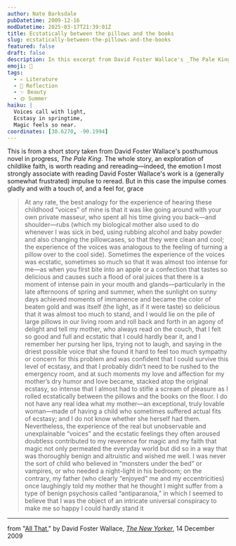 ```yaml
---
author: Nate Barksdale
pubDatetime: 2009-12-16
modDatetime: 2025-03-17T21:39:01Z
title: Ecstatically between the pillows and the books
slug: ecstatically-between-the-pillows-and-the-books
featured: false
draft: false
description: In this excerpt from David Foster Wallace's _The Pale King_, the author explores the intertwining of childhood ecstasy and maternal love through evocative imagery and a sense of magic in the everyday.
emoji: 🌈
tags:
  - ✍️ Literature
  - 🌅 Reflection
  - ✨ Beauty
  - 🌞 Summer
haiku: |
  Voices call with light,  
  Ecstasy in springtime,  
  Magic feels so near.
coordinates: [38.6270, -90.1994]
---
```


This is from a short story taken from David Foster Wallace's posthumous novel in progress, _The Pale King_. The whole story, an exploration of childlike faith, is worth reading and rereading—indeed, the emotion I most strongly associate with reading David Foster Wallace's work is a (generally somewhat frustrated) impulse to reread. But in this case the impulse comes gladly and with a touch of, and a feel for, grace

> At any rate, the best analogy for the experience of hearing these childhood “voices” of mine is that it was like going around with your own private masseur, who spent all his time giving you back—and shoulder—rubs (which my biological mother also used to do whenever I was sick in bed, using rubbing alcohol and baby powder and also changing the pillowcases, so that they were clean and cool; the experience of the voices was analogous to the feeling of turning a pillow over to the cool side). Sometimes the experience of the voices was ecstatic, sometimes so much so that it was almost too intense for me—as when you first bite into an apple or a confection that tastes so delicious and causes such a flood of oral juices that there is a moment of intense pain in your mouth and glands—particularly in the late afternoons of spring and summer, when the sunlight on sunny days achieved moments of immanence and became the color of beaten gold and was itself (the light, as if it were taste) so delicious that it was almost too much to stand, and I would lie on the pile of large pillows in our living room and roll back and forth in an agony of delight and tell my mother, who always read on the couch, that I felt so good and full and ecstatic that I could hardly bear it, and I remember her pursing her lips, trying not to laugh, and saying in the driest possible voice that she found it hard to feel too much sympathy or concern for this problem and was confident that I could survive this level of ecstasy, and that I probably didn’t need to be rushed to the emergency room, and at such moments my love and affection for my mother’s dry humor and love became, stacked atop the original ecstasy, so intense that I almost had to stifle a scream of pleasure as I rolled ecstatically between the pillows and the books on the floor. I do not have any real idea what my mother—an exceptional, truly lovable woman—made of having a child who sometimes suffered actual fits of ecstasy; and I do not know whether she herself had them. Nevertheless, the experience of the real but unobservable and unexplainable “voices” and the ecstatic feelings they often aroused doubtless contributed to my reverence for magic and my faith that magic not only permeated the everyday world but did so in a way that was thoroughly benign and altruistic and wished me well. I was never the sort of child who believed in “monsters under the bed” or vampires, or who needed a night-light in his bedroom; on the contrary, my father (who clearly “enjoyed” me and my eccentricities) once laughingly told my mother that he thought I might suffer from a type of benign psychosis called “antiparanoia,” in which I seemed to believe that I was the object of an intricate universal conspiracy to make me so happy I could hardly stand it

---

from "[All That](http://www.newyorker.com/fiction/features/2009/12/14/091214fi_fiction_wallace?currentPage=all)," by David Foster Wallace, [_The New Yorker_](http://www.newyorker.com/fiction/features/2009/12/14/091214fi_fiction_wallace?currentPage=all), 14 December 2009
